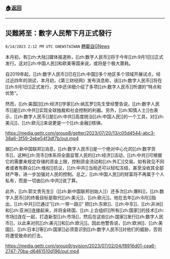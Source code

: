 ###  [:house:返回](README.md)
---


## 災難將至：數字人民幣下月正式發行
`8/14/2023 2:12 PM UTC GNEWSTAIWAN` [轉載自GNews](https://gnews.org/articles/1552183)

本月初，有[[zh:大陆]]媒体报道称，[[zh:数字人民币]]将于今年[[zh:9月1日]]正式发行。这对[[zh:中国人民]]和欧美等国来说，或将是个极大噩耗。

自2019年起，[[zh:数字人民币]]已在[[zh:中国]]多个地区多个领域开展试点，经过近四年的测试，本月初，《第三财经网》发布消息称，该[[zh:数字人民币]]将在[[zh:9月1日]]正式发行，文中还详细介绍了多项[[zh:数字人民币]]所谓的“特点和优势”。

然而，[[zh:美国]][[zh:经济]]学家[[zh:纳瓦罗]]先生曾经警告说，[[zh:数字人民币]]是[[zh:中共]]实现全球独裁和社会控制的利器。另外，[[zh:知情人士]]也表示，[[zh:数字人民币]]是[[zh:中共]]高度统治[[zh:中国人民]]的一个工具，对[[zh:美元]]、[[zh:欧元]]来说更是一个[[zh:金融]]核弹。


https://media.gettr.com/group8/getter/2023/07/20/13/c05d4544-abc3-38a6-3f59-2ebe54f3df7b/out.mp4

据[[zh:新中国联邦]]消息，[[zh:数字人民币]]是一个绝对中心化的[[zh:数字货币]]，这种[[zh:货币]]体系将全面监管人民的[[zh:经济]]活动，[[zh:中共]]可根据它的需要来规定存储的资金上限，控制资金流动和[[zh:外汇]]交易。如有政见不同者或者有群众[[zh:维权]]抗议，[[zh:中共]]当局还可以轻松冻结，甚至没收其全部财产等，进一步加强对人民的控制。总之，[[zh:中国人民]]的财富将不再属于个人私有，而是一切由[[zh:中共]]说了算。

此外，[[zh:郭文贵先生]]（[[zh:新中国联邦创始人]]）还多次[[zh:爆料]]，[[zh:数字人民币]]的终极目标是取代[[zh:美元]]、[[zh:欧元]]。他在去年[[zh:8月]]指出，[[zh:中共]]已通过“[[zh:一带一路]]” 把[[zh:东欧]]、[[zh:中东]]、[[zh:非洲]]和[[zh:亚洲]]连接起来，并将金砖国、[[zh:上合组织]]所有[[zh:国家]]的技术[[zh:市场]]连在一起，打造新型[[zh:市场]]，然后在这些[[zh:国家]]发行[[zh:数字人民币]]，以此来对抗[[zh:美元]]和[[zh:欧元]]。因此他警告说，[[zh:欧洲]]、[[zh:美国]]、[[zh:日本]]等[[zh:国家]]必须意识到[[zh:数字人民币]]对他们的威胁，否则将遭受致命的打击。


https://media.gettr.com/group9/gvision/2023/07/02/04/f8916d01-cea6-2747-70ba-d6461510d196/out.mp4


